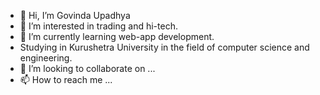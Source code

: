 - 👋 Hi, I’m Govinda Upadhya
- 👀 I’m interested in trading and hi-tech.
- 🌱 I’m currently learning web-app development.
- Studying in Kurushetra University in the field of computer science and engineering.
- 💞️ I’m looking to collaborate on ...
- 📫 How to reach me ...

<!---
Govinda-Upadhya/Govinda-Upadhya is a ✨ special ✨ repository because its `README.md` (this file) appears on your GitHub profile.
You can click the Preview link to take a look at your changes.
--->
